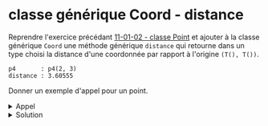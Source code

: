 # classe générique Coord - distance 

Reprendre l'exercice précédant [11-01-02 - classe Point](13-01-02%20-%20classe%20Point.md) et ajouter à la classe générique `Coord` une méthode générique `distance` qui retourne dans un type choisi la distance d'une coordonnée par rapport à l'origine `(T(), T())`.

~~~
p4       : p4(2, 3)
distance : 3.60555
~~~

Donner un exemple d'appel pour un point.

<details>
<summary>Appel</summary>

~~~cpp
Point p4("p4", 2, 3);
cout << "p4       : ";
p4.afficher();
cout << endl;
cout << "distance : ";
cout << p4.getCoord().distance<double>() << endl;
~~~

</details>

<details>
<summary>Solution</summary>

~~~cpp
#include <cmath> // sqrt

//------------------------------------------------------------
template <typename T>
class Coord {
public:
   Coord()           : Coord(T(), T()) {};
   Coord(T x, T y)   : x(x), y(y)      {};

   void  setCoord(T x, T y);
   T getX() const { return x; }
   T getY() const { return y; }

   void deplacer(T dx, T dy);
   void afficher() const;

   template <typename U>
   U distance() const;

private:
   T x;
   T y;
};

//------------------------------------------------------------
template <typename T>
template <typename U>
U Coord<T>::distance() const {
   return U( std::sqrt(x * x + y * y) );
}
~~~

</details>